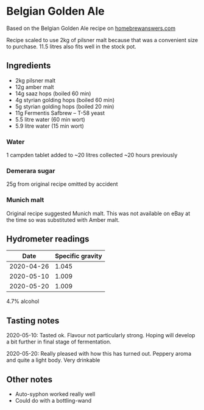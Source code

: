 # Belgian Golden Ale

Based on the Belgian Golden Ale recipe on [homebrewanswers.com](https://homebrewanswers.com/complete-guide-grain-brewing-beginner/)

Recipe scaled to use 2kg of pilsner malt because that was a convenient size to purchase. 11.5 litres also fits well in the stock pot.

## Ingredients

* 2kg pilsner malt
* 12g amber malt
* 14g saaz hops (boiled 60 min)
* 4g styrian golding hops (boiled 60 min)
* 5g styrian golding hops (boiled 20 min)
* 11g Fermentis Safbrew – T-58 yeast
* 5.5 litre water (60 min wort)
* 5.9 litre water (15 min wort)

### Water

1 campden tablet added to ~20 litres collected ~20 hours previously

### Demerara sugar

25g from original recipe omitted by accident

### Munich malt

Original recipe suggested Munich malt. This was not available on eBay at the time so was substituted with Amber malt.

## Hydrometer readings

| Date       | Specific gravity |
| ---------- | ---------------- |
| 2020-04-26 | 1.045            |
| 2020-05-10 | 1.009            |
| 2020-05-20 | 1.009            |

4.7% alcohol

## Tasting notes

2020-05-10: Tasted ok. Flavour not particularly strong. Hoping will develop a bit further in final stage of fermentation.

2020-05-20: Really pleased with how this has turned out. Peppery aroma and quite a light body. Very drinkable

## Other notes

* Auto-syphon worked really well
* Could do with a bottling-wand

